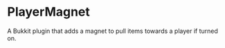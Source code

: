 PlayerMagnet
============

A Bukkit plugin that adds a magnet to pull items towards a player if turned on.
